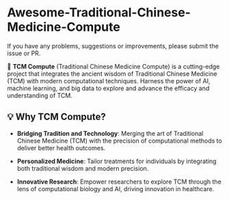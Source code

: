 # Awesome-Traditional-Chinese-Medicine-Compute

If you have any problems, suggestions or improvements, please submit the issue or PR.

🚀 **TCM Compute** (Traditional Chinese Medicine Compute) is a cutting-edge project that integrates the ancient wisdom of Traditional Chinese Medicine (TCM) with modern computational techniques. Harness the power of AI, machine learning, and big data to explore and advance the efficacy and understanding of TCM.

## 💡 Why TCM Compute?

- **Bridging Tradition and Technology**: Merging the art of Traditional Chinese Medicine (TCM) with the precision of computational methods to deliver better health outcomes.

- **Personalized Medicine**: Tailor treatments for individuals by integrating both traditional wisdom and modern precision.

- **Innovative Research**: Empower researchers to explore TCM through the lens of computational biology and AI, driving innovation in healthcare.
